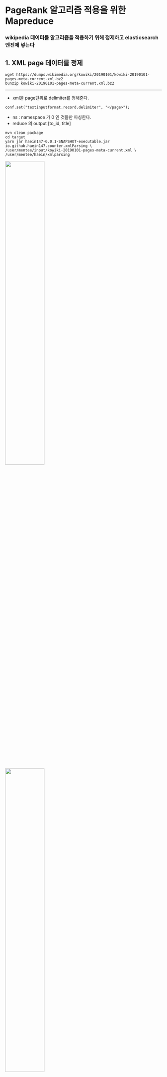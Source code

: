 

# PageRank 알고리즘 적용을 위한 Mapreduce

### wikipedia 데이터를 알고리즘을 적용하기 위해 정제하고 elasticsearch 엔진에 넣는다

## 1. XML page 데이터를 정제
```
wget https://dumps.wikimedia.org/kowiki/20190101/kowiki-20190101-pages-meta-current.xml.bz2
bunzip kowiki-20190101-pages-meta-current.xml.bz2
```
<hr />

- xml을 page단위로 delimiter를 정해준다.
```
conf.set("textinputformat.record.delimiter", "</page>");
```
- ns : namespace 가 0 인 것들만 파싱한다.
- reduce 의 output [to_id, title]

```
mvn clean package
cd target
yarn jar haein147-0.0.1-SNAPSHOT-executable.jar io.github.haein147.counter.xmlParsing \
/user/mentee/input/kowiki-20190101-pages-meta-current.xml \
/user/mentee/haein/xmlparsing
```

<div>
  <img width="50%" src="https://user-images.githubusercontent.com/43582223/52904613-bcb23680-3271-11e9-97c1-7cddf9faa6e0.png"></img>
 <img  width="50%" src="https://user-images.githubusercontent.com/43582223/52904938-06048500-3276-11e9-853c-57a1a2887339.png"></img>
</div>

<hr />


## 2. from_id와 to_id로 조인해주기 위해 정제
- from_id들이 있는 tsv파일을 dump 받는다.
- dump 받은 파일을 MYSQL에 넣는다.
- pl_id 와 pl_title, namepace 만 뽑아낸다.
- aws s3에 업로드
```
wget https://dumps.wikimedia.org/kowiki/20190101/kowiki-20190101-pagelinks.sql.gz
gunzip kowiki-20190101-pagelinks.sql.gz
mysql -uroot -pwikipedia WIKIPEDIA < kowiki-20190101-pagelinks.sql 
mysql -N -uroot -pwikipedia -e \
"SELECT pl_from, pl_title, pl_namespace FROM pagelinks;" WIKIPEDIA > pagelinks.tsv 
aws s3 cp pagelinks.tsv s3://encore-s3/
```

- tsv 파일의 title 앞에 namespace가 있는 것을 빼준다. 
- namespace 넘버 타이틀
```
yum install jq
curl https://dumps.wikimedia.org/kowiki/20190120/kowiki-20190120-siteinfo-namespaces.json.gz \
|zcat |jq -r '.query.namespaces | to_entries[] | .key +"\t"+ .value["*"]' 
```
<div>
<img  width="50%" src="https://user-images.githubusercontent.com/43582223/52904148-3bf03c00-326b-11e9-91c3-e5518777ec69.png"></img>
</div>
```
yarn jar haein147-0.0.1-SNAPSHOT-executable.jar io.github.haein147.properties.setNameSpace \
/user/mentee/input/pagelinks.tsv \
/user/mentee/haein/setnamespce
```


## 3. redirect 되는 페이지들을 정제한다. 
- redirect.tsv dump를 받아 id를 키로 잡고 Join 해준다.
```
wget https://dumps.wikimedia.org/kowiki/20190101/kowiki-20190101-redirect.sql.gz
gunzip kowiki-20190101-redirect.sql.gz
```
- pagelinks.tsv와 함께 redirect.tsv도 namespace가 0인것만 가져온다.
```
yarn jar haein147-0.0.1-SNAPSHOT-executable.jar io.github.haein147.properties.setNameSpace \
/user/mentee/input/redirect.tsv \
/user/mentee/haein/setnamespce_redirect 
yarn jar haein147-0.0.1-SNAPSHOT-executable.jar io.github.haein147.properties.setNameSpace\
/user/mentee/input/redirect.tsv \
/user/mentee/haein/setnamespce_redirect
```
<div>
<img width="50%" s<img width="50%" src="https://user-images.githubusercontent.com/43582223/52905111-b2e00180-3278-11e9-872a-0dd6c70a59e5.png"></img>
<img width="50%" s<img width="50%" src="https://user-images.githubusercontent.com/43582223/52905154-78c32f80-3279-11e9-8511-e8ce3fd791bd.png"></img>
</div>

- xml 파일과 tsv 파일을 redirect 의 to_id 와 같으면 빼준다.
```
yarn jar haein147-0.0.1-SNAPSHOT-executable.jar io.github.haein147.redirectRemove.redirectRemoveXml \
/user/mentee/haein/setnamespace \
/user/mentee/haein/setnamespce_redirect_1 \
/user/mentee/haein/redirect_remove_TSV

yarn jar haein147-0.0.1-SNAPSHOT-executable.jar io.github.haein147.redirectRemove.redirectRemoveXml\
/user/mentee/haein/xmlparsing \
/user/mentee/haein/setnamespce_redirect_1 \
/user/mentee/haein/redirect_remove_XML
```
> setnamespace : 40604591
setnamespace_redirect : 565588
redirect_remove_TSV : 40038831

